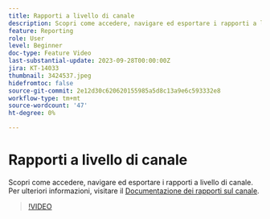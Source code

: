 ```yaml
---
title: Rapporti a livello di canale
description: Scopri come accedere, navigare ed esportare i rapporti a livello di canale.
feature: Reporting
role: User
level: Beginner
doc-type: Feature Video
last-substantial-update: 2023-09-28T00:00:00Z
jira: KT-14033
thumbnail: 3424537.jpeg
hidefromtoc: false
source-git-commit: 2e12d30c620620155985a5d8c13a9e6c593332e8
workflow-type: tm+mt
source-wordcount: '47'
ht-degree: 0%

---
```



# Rapporti a livello di canale

Scopri come accedere, navigare ed esportare i rapporti a livello di canale. Per ulteriori informazioni, visitare il [Documentazione dei rapporti sul canale](https://experienceleague.adobe.com/docs/journey-optimizer/using/reporting/channel-report/channel-report.html).

>[!VIDEO](https://video.tv.adobe.com/v/3424537/?learn=on)
